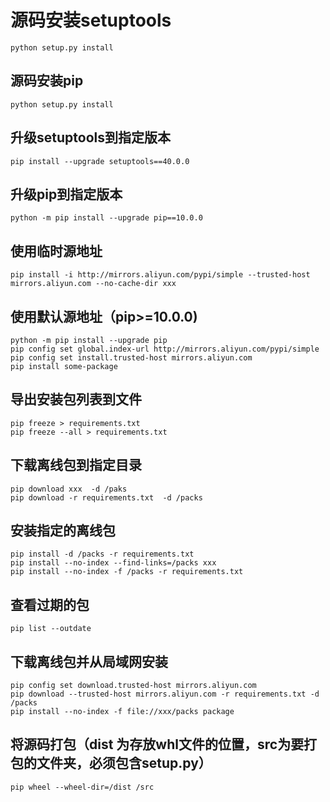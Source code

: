 # 源码安装setuptools

```
python setup.py install
```

## 源码安装pip
```
python setup.py install
```

## 升级setuptools到指定版本 
```
pip install --upgrade setuptools==40.0.0
```

## 升级pip到指定版本
```
python -m pip install --upgrade pip==10.0.0
```

## 使用临时源地址
```
pip install -i http://mirrors.aliyun.com/pypi/simple --trusted-host mirrors.aliyun.com --no-cache-dir xxx
```

## 使用默认源地址（pip>=10.0.0) 
```
python -m pip install --upgrade pip
pip config set global.index-url http://mirrors.aliyun.com/pypi/simple
pip config set install.trusted-host mirrors.aliyun.com
pip install some-package
```

## 导出安装包列表到文件
```
pip freeze > requirements.txt
pip freeze --all > requirements.txt
```

## 下载离线包到指定目录
```
pip download xxx  -d /paks
pip download -r requirements.txt  -d /packs
```

## 安装指定的离线包
```
pip install -d /packs -r requirements.txt
pip install --no-index --find-links=/packs xxx
pip install --no-index -f /packs -r requirements.txt
```

## 查看过期的包
```
pip list --outdate
```

## 下载离线包并从局域网安装
```
pip config set download.trusted-host mirrors.aliyun.com
pip download --trusted-host mirrors.aliyun.com -r requirements.txt -d /packs
pip install --no-index -f file://xxx/packs package
```

## 将源码打包（dist 为存放whl文件的位置，src为要打包的文件夹，必须包含setup.py）
```
pip wheel --wheel-dir=/dist /src
```
